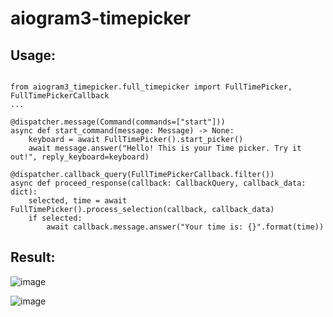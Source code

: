 # aiogram3-timepicker

## Usage:

```

from aiogram3_timepicker.full_timepicker import FullTimePicker, FullTimePickerCallback
...

@dispatcher.message(Command(commands=["start"]))
async def start_command(message: Message) -> None:
    keyboard = await FullTimePicker().start_picker()
    await message.answer("Hello! This is your Time picker. Try it out!", reply_keyboard=keyboard)

@dispatcher.callback_query(FullTimePickerCallback.filter())
async def proceed_response(callback: CallbackQuery, callback_data: dict):
    selected, time = await FullTimePicker().process_selection(callback, callback_data)
    if selected:
        await callback.message.answer("Your time is: {}".format(time))        

```

## Result:

![image](https://github.com/lllKoMaHDoRlll/aiogram3-timepicker/assets/88376471/92bb2ba0-5dae-42b4-8f95-0555d5e4dc40)

![image](https://github.com/lllKoMaHDoRlll/aiogram3-timepicker/assets/88376471/d78517e2-d914-4290-a770-7298b6054a13)
